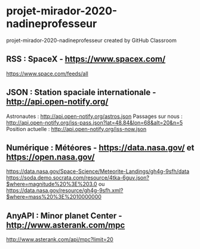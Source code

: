 # projet-mirador-2020-nadineprofesseur
projet-mirador-2020-nadineprofesseur created by GitHub Classroom


## RSS : SpaceX - https://www.spacex.com/
https://www.space.com/feeds/all

## JSON : Station spaciale internationale - http://api.open-notify.org/
Astronautes : http://api.open-notify.org/astros.json 
Passages sur nous : http://api.open-notify.org/iss-pass.json?lat=48.84&lon=68&alt=20&n=5
Position actuelle : http://api.open-notify.org/iss-now.json

## Numérique : Météores - https://data.nasa.gov/ et https://open.nasa.gov/
https://data.nasa.gov/Space-Science/Meteorite-Landings/gh4g-9sfh/data
https://soda.demo.socrata.com/resource/4tka-6guv.json?$where=magnitude%20%3E%203.0 
ou
https://data.nasa.gov/resource/gh4g-9sfh.xml?$where=mass%20%3E%2010000000 

## AnyAPI : Minor planet Center - http://www.asterank.com/mpc 
http://www.asterank.com/api/mpc?limit=20
